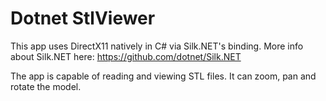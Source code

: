 # Dotnet StlViewer

This app uses DirectX11 natively in C# via Silk.NET's binding. 
More info about Silk.NET here: https://github.com/dotnet/Silk.NET

The app is capable of reading and viewing STL files. 
It can zoom, pan and rotate the model. 


